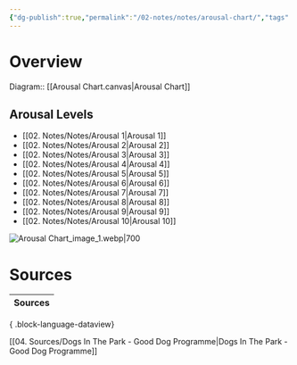 ```yaml
---
{"dg-publish":true,"permalink":"/02-notes/notes/arousal-chart/","tags":["Td6C","Note"],"noteIcon":"","created":"2023-12-02T15:59:36.000-04:00","updated":"2024-08-11T20:32:53.232-03:00"}
---
```



# Overview
Diagram:: [[Arousal Chart.canvas|Arousal Chart]]
## Arousal Levels
- [[02. Notes/Notes/Arousal 1\|Arousal 1]]
- [[02. Notes/Notes/Arousal 2\|Arousal 2]]
- [[02. Notes/Notes/Arousal 3\|Arousal 3]]
- [[02. Notes/Notes/Arousal 4\|Arousal 4]]
- [[02. Notes/Notes/Arousal 5\|Arousal 5]]
- [[02. Notes/Notes/Arousal 6\|Arousal 6]]
- [[02. Notes/Notes/Arousal 7\|Arousal 7]]
- [[02. Notes/Notes/Arousal 8\|Arousal 8]]
- [[02. Notes/Notes/Arousal 9\|Arousal 9]]
- [[02. Notes/Notes/Arousal 10\|Arousal 10]]


![Arousal Chart_image_1.webp|700](/img/user/attach/Arousal%20Chart_image_1.webp)
# Sources
| Sources |
| ------- |

{ .block-language-dataview}

[[04. Sources/Dogs In The Park - Good Dog Programme\|Dogs In The Park - Good Dog Programme]]


